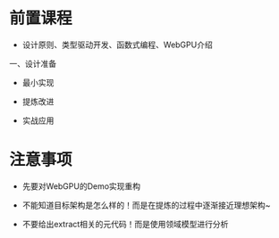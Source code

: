 # 前置课程

- 设计原则、类型驱动开发、函数式编程、WebGPU介绍


一、设计准备

- 最小实现

- 提炼改进

- 实战应用



# 注意事项

- 先要对WebGPU的Demo实现重构

- 不能知道目标架构是怎么样的！而是在提炼的过程中逐渐接近理想架构~

- 不要给出extract相关的元代码！而是使用领域模型进行分析




